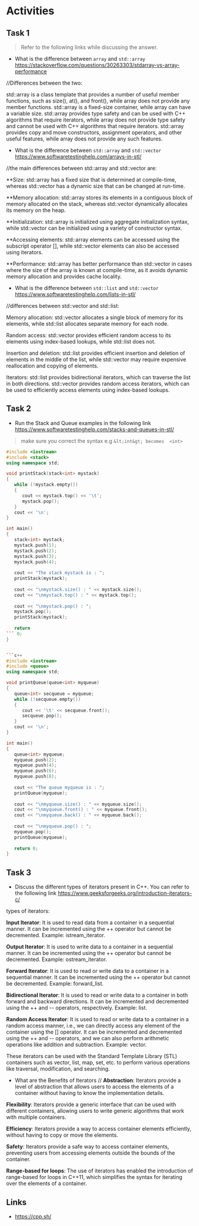 # Activities

## Task 1

> Refer to the following links while discussing the answer.

- What is the difference between `array` and `std::array`
  https://stackoverflow.com/questions/30263303/stdarray-vs-array-performance

//Differences between the two:

std::array is a class template that provides a number of useful member functions, such as size(), at(), and front(), while array does not provide any member functions.
std::array is a fixed-size container, while array can have a variable size.
std::array provides type safety and can be used with C++ algorithms that require iterators, while array does not provide type safety and cannot be used with C++ algorithms that require iterators.
std::array provides copy and move constructors, assignment operators, and other useful features, while array does not provide any such features.

- What is the difference between `std::array` and `std::vector`
  https://www.softwaretestinghelp.com/arrays-in-stl/

//the main differences between std::array and std::vector are:

**Size: std::array has a fixed size that is determined at compile-time, whereas std::vector has a dynamic size that can be changed at run-time.

**Memory allocation: std::array stores its elements in a contiguous block of memory allocated on the stack, whereas std::vector dynamically allocates its memory on the heap.

**Initialization: std::array is initialized using aggregate initialization syntax, while std::vector can be initialized using a variety of constructor syntax.

**Accessing elements: std::array elements can be accessed using the subscript operator [], while std::vector elements can also be accessed using iterators.

**Performance: std::array has better performance than std::vector in cases where the size of the array is known at compile-time, as it avoids dynamic memory allocation and provides cache locality.

- What is the difference between `std::list` and `std::vector`
  https://www.softwaretestinghelp.com/lists-in-stl/

//differences between std::vector and std::list:

Memory allocation: std::vector allocates a single block of memory for its elements, while std::list allocates separate memory for each node.

Random access: std::vector provides efficient random access to its elements using index-based lookups, while std::list does not.

Insertion and deletion: std::list provides efficient insertion and deletion of elements in the middle of the list, while std::vector may require expensive reallocation and copying of elements.

Iterators: std::list provides bidirectional iterators, which can traverse the list in both directions. std::vector provides random access iterators, which can be used to efficiently access elements using index-based lookups.

## Task 2

- Run the Stack and Queue examples in the following link
  https://www.softwaretestinghelp.com/stacks-and-queues-in-stl/

> make sure you correct the syntax e.g `&lt;int&gt; becomes  <int>`

```c++
#include <iostream>
#include <stack>
using namespace std;

void printStack(stack<int> mystack)
{
   while (!mystack.empty())
   {
      cout << mystack.top() << '\t';
      mystack.pop();
   }
   cout << '\n';
}

int main()
{
   stack<int> mystack;
   mystack.push(1);
   mystack.push(2);
   mystack.push(3);
   mystack.push(4);
   
   cout << "The stack mystack is : ";
   printStack(mystack);
   
   cout << "\nmystack.size() : " << mystack.size();
   cout << "\nmystack.top() : " << mystack.top();
   
   cout << "\nmystack.pop() : ";
   mystack.pop();
   printStack(mystack);
   
   return
``` 0;
}


```c++
#include <iostream>
#include <queue>
using namespace std;

void printQueue(queue<int> myqueue)
{
   queue<int> secqueue = myqueue;
   while (!secqueue.empty())
   {
      cout << '\t' << secqueue.front();
      secqueue.pop();
   }
   cout << '\n';
}

int main()
{
   queue<int> myqueue;
   myqueue.push(2);
   myqueue.push(4);
   myqueue.push(6);
   myqueue.push(8);
   
   cout << "The queue myqueue is : ";
   printQueue(myqueue);
   
   cout << "\nmyqueue.size() : " << myqueue.size();
   cout << "\nmyqueue.front() : " << myqueue.front();
   cout << "\nmyqueue.back() : " << myqueue.back();
   
   cout << "\nmyqueue.pop() : ";
   myqueue.pop();
   printQueue(myqueue);
   
   return 0;
}
```

## Task 3

- Discuss the different types of iterators present in C++. You can refer to the following link
  https://www.geeksforgeeks.org/introduction-iterators-c/

types of iterators:

**Input Iterator**: It is used to read data from a container in a sequential manner. It can be incremented using the ++ operator but cannot be decremented. Example: istream_iterator.

**Output Iterator**: It is used to write data to a container in a sequential manner. It can be incremented using the ++ operator but cannot be decremented. Example: ostream_iterator.

**Forward Iterator**: It is used to read or write data to a container in a sequential manner. It can be incremented using the ++ operator but cannot be decremented. Example: forward_list.

**Bidirectional Iterator**: It is used to read or write data to a container in both forward and backward directions. It can be incremented and decremented using the ++ and -- operators, respectively. Example: list.

**Random Access Iterator**: It is used to read or write data to a container in a random access manner, i.e., we can directly access any element of the container using the [] operator. It can be incremented and decremented using the ++ and -- operators, and we can also perform arithmetic operations like addition and subtraction. Example: vector.

These iterators can be used with the Standard Template Library (STL) containers such as vector, list, map, set, etc. to perform various operations like traversal, modification, and searching.


- What are the Benefits of Iterators
//
**Abstraction**: Iterators provide a level of abstraction that allows users to access the elements of a container without having to know the implementation details.

**Flexibility**: Iterators provide a generic interface that can be used with different containers, allowing users to write generic algorithms that work with multiple containers.

**Efficiency**: Iterators provide a way to access container elements efficiently, without having to copy or move the elements.

**Safety**: Iterators provide a safe way to access container elements, preventing users from accessing elements outside the bounds of the container.

**Range-based for loops**: The use of iterators has enabled the introduction of range-based for loops in C++11, which simplifies the syntax for iterating over the elements of a container.

## Links

- https://cpp.sh/
